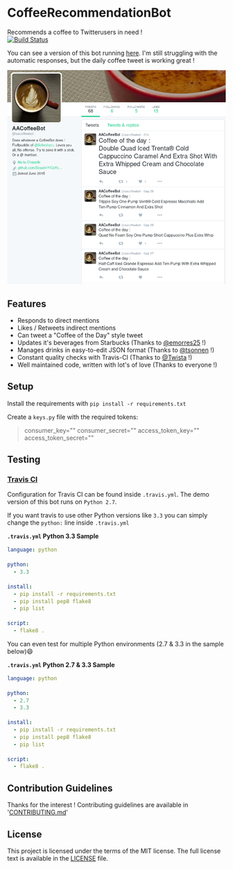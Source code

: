 # CoffeeRecommendationBot
Recommends a coffee to Twitterusers in need !  
[![Build Status](https://travis-ci.org/DeastinY/CoffeeRecommendationBot.svg?branch=master)](https://travis-ci.org/DeastinY/CoffeeRecommendationBot)

You can see a version of this bot running [here](https://twitter.com/aacoffeebot). I'm still struggling with the automatic responses, but the daily coffee tweet is working great !

![Screenshot of CoffeeRecommendationBot in action](https://github.com/DeastinY/CoffeeRecommendationBot/blob/master/coffeebot.png?raw=true)

## Features
- Responds to direct mentions
- Likes / Retweets indirect mentions
- Can tweet a "Coffee of the Day" style tweet
- Updates it's beverages from Starbucks (Thanks to [@emorres25](https://github.com/emorres25) !)
- Manages drinks in easy-to-edit JSON format (Thanks to [@tsonnen](https://github.com/tsonnen) !)
- Constant quality checks with Travis-CI (Thanks to [@Twista](https://github.com/Twista) !)
- Well maintained code, written with lot's of love (Thanks to everyone !)

## Setup
Install the requirements with `pip install -r requirements.txt`

Create a `keys.py` file with the required tokens:
  >consumer_key=""
  consumer_secret=""
  access_token_key=""
  access_token_secret=""


## Testing

### [Travis CI](https://travis-ci.org)

Configuration for Travis CI can be found inside `.travis.yml`. The demo version of this bot runs on `Python 2.7`.

If you want travis to use other Python versions like `3.3` you can simply change the `python:` line inside `.travis.yml`

**`.travis.yml` Python 3.3 Sample** 
```yml
language: python

python:
  - 3.3

install:
  - pip install -r requirements.txt
  - pip install pep8 flake8
  - pip list

script:
  - flake8 .
```

You can even test for multiple Python environments (2.7 & 3.3 in the sample below):smile:

**`.travis.yml` Python 2.7 & 3.3 Sample** 
```yml
language: python

python:
  - 2.7
  - 3.3

install:
  - pip install -r requirements.txt
  - pip install pep8 flake8
  - pip list

script:
  - flake8 .
```

## Contribution Guidelines
Thanks for the interest !
Contributing guidelines are available in '[CONTRIBUTING.md](CONTRIBUTING.md)'

## License
This project is licensed under the terms of the MIT license. The full license text is available in the [LICENSE](LICENSE) file.
